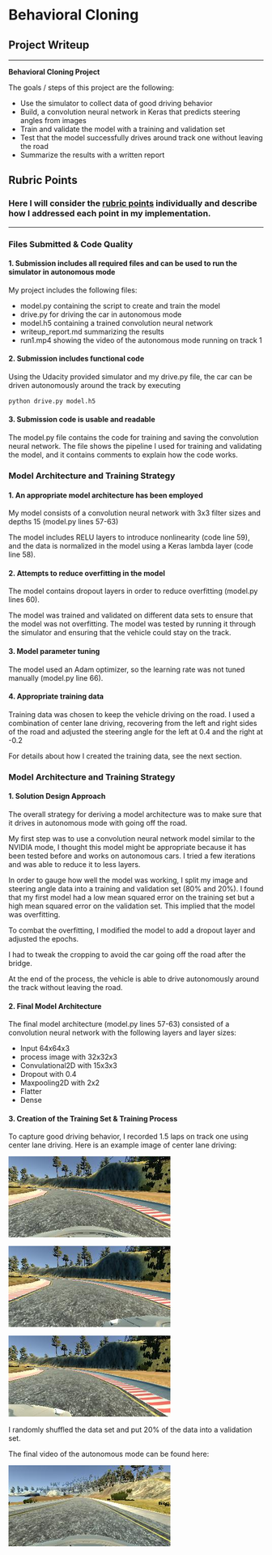 # **Behavioral Cloning** 

## Project Writeup

---

**Behavioral Cloning Project**

The goals / steps of this project are the following:
* Use the simulator to collect data of good driving behavior
* Build, a convolution neural network in Keras that predicts steering angles from images
* Train and validate the model with a training and validation set
* Test that the model successfully drives around track one without leaving the road
* Summarize the results with a written report


## Rubric Points
### Here I will consider the [rubric points](https://review.udacity.com/#!/rubrics/432/view) individually and describe how I addressed each point in my implementation.  

---
### Files Submitted & Code Quality

#### 1. Submission includes all required files and can be used to run the simulator in autonomous mode

My project includes the following files:

*  model.py containing the script to create and train the model
* drive.py for driving the car in autonomous mode
* model.h5 containing a trained convolution neural network 
* writeup_report.md summarizing the results
* run1.mp4 showing the video of the autonomous mode running on track 1

#### 2. Submission includes functional code
Using the Udacity provided simulator and my drive.py file, the car can be driven autonomously around the track by executing 
```sh
python drive.py model.h5
```

#### 3. Submission code is usable and readable

The model.py file contains the code for training and saving the convolution neural network. The file shows the pipeline I used for training and validating the model, and it contains comments to explain how the code works.

### Model Architecture and Training Strategy

#### 1. An appropriate model architecture has been employed

My model consists of a convolution neural network with 3x3 filter sizes and depths 15 (model.py lines 57-63) 

The model includes RELU layers to introduce nonlinearity (code line 59), and the data is normalized in the model using a Keras lambda layer (code line 58). 

#### 2. Attempts to reduce overfitting in the model

The model contains dropout layers in order to reduce overfitting (model.py lines 60). 

The model was trained and validated on different data sets to ensure that the model was not overfitting. The model was tested by running it through the simulator and ensuring that the vehicle could stay on the track.

#### 3. Model parameter tuning

The model used an Adam optimizer, so the learning rate was not tuned manually (model.py line 66).

#### 4. Appropriate training data

Training data was chosen to keep the vehicle driving on the road. I used a combination of center lane driving, recovering from the left and right sides of the road and adjusted the steering angle for the left at 0.4 and the right at -0.2

For details about how I created the training data, see the next section. 

### Model Architecture and Training Strategy

#### 1. Solution Design Approach

The overall strategy for deriving a model architecture was to make sure that it drives in autonomous mode with going off the road.

My first step was to use a convolution neural network model similar to the NVIDIA mode, I thought this model might be appropriate because it has been tested before and works on autonomous cars. I tried a few iterations and was able to reduce it to less layers.

In order to gauge how well the model was working, I split my image and steering angle data into a training and validation set (80% and 20%). I found that my first model had a low mean squared error on the training set but a high mean squared error on the validation set. This implied that the model was overfitting. 

To combat the overfitting, I modified the model to add a dropout layer and adjusted the epochs.

I had to tweak the cropping to avoid the car going off the road after the bridge.

At the end of the process, the vehicle is able to drive autonomously around the track without leaving the road.

#### 2. Final Model Architecture

The final model architecture (model.py lines 57-63) consisted of a convolution neural network with the following layers and layer sizes:

* Input 64x64x3
* process image with 32x32x3
* Convulational2D with 15x3x3
* Dropout with 0.4
* Maxpooling2D with 2x2
* Flatter
* Dense


#### 3. Creation of the Training Set & Training Process

To capture good driving behavior, I recorded 1.5 laps on track one using center lane driving. Here is an example image of center lane driving:

![center lane](./train_data/IMG/center_2019_09_01_02_47_57_972.jpg)

![left lane](./train_data/IMG/left_2019_09_01_02_47_57_972.jpg)

![right lane](./train_data/IMG/right_2019_09_01_02_47_57_972.jpg)

I randomly shuffled the data set and put 20% of the data into a validation set. 

The final video of the autonomous mode can be found here:

[![Watch on Youtube](./train_data/IMG/center_2019_09_01_02_48_57_171.jpg)](https://youtu.be/OI-w--BwRSk)
